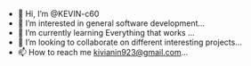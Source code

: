 - 👋 Hi, I’m @KEVIN-c60
- 👀 I’m interested in general software development...
- 🌱 I’m currently learning Everything that works ...
- 💞️ I’m looking to collaborate on different interesting projects...
- 📫 How to reach me kivianin923@gmail.com...

<!---
KEVIN-c60/KEVIN-c60 is a ✨ special ✨ repository because its `README.md` (this file) appears on your GitHub profile.
You can click the Preview link to take a look at your changes.
--->
